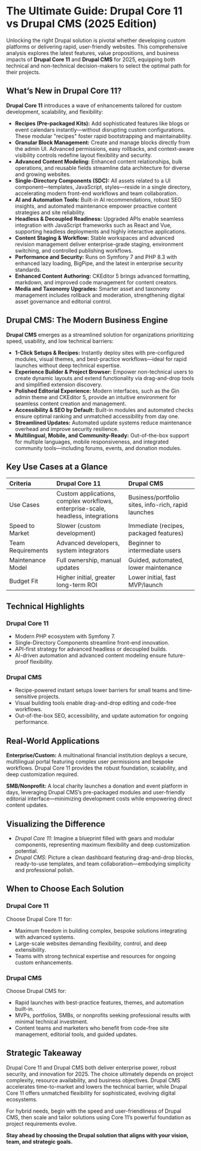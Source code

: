 
# The Ultimate Guide: Drupal Core 11 vs Drupal CMS (2025 Edition)

Unlocking the right Drupal solution is pivotal whether developing custom platforms or delivering rapid, user-friendly websites. This comprehensive analysis explores the latest features, value propositions, and business impacts of **Drupal Core 11** and **Drupal CMS** for 2025, equipping both technical and non-technical decision-makers to select the optimal path for their projects.

## What’s New in Drupal Core 11?

**Drupal Core 11** introduces a wave of enhancements tailored for custom development, scalability, and flexibility:

- **Recipes (Pre-packaged Kits):** Add sophisticated features like blogs or event calendars instantly—without disrupting custom configurations. These modular "recipes" foster rapid bootstrapping and maintainability.
- **Granular Block Management:** Create and manage blocks directly from the admin UI. Advanced permissions, easy rollbacks, and context-aware visibility controls redefine layout flexibility and security.
- **Advanced Content Modeling:** Enhanced content relationships, bulk operations, and reusable fields streamline data architecture for diverse and growing websites.
- **Single-Directory Components (SDC):** All assets related to a UI component—templates, JavaScript, styles—reside in a single directory, accelerating modern front-end workflows and team collaboration.
- **AI and Automation Tools:** Built-in AI recommendations, robust SEO insights, and automated maintenance empower proactive content strategies and site reliability.
- **Headless \& Decoupled Readiness:** Upgraded APIs enable seamless integration with JavaScript frameworks such as React and Vue, supporting headless deployments and highly interactive applications.
- **Content Staging \& Workflow:** Stable workspaces and advanced revision management deliver enterprise-grade staging, environment switching, and controlled publishing workflows.
- **Performance and Security:** Runs on Symfony 7 and PHP 8.3 with enhanced lazy loading, BigPipe, and the latest in enterprise security standards.
- **Enhanced Content Authoring:** CKEditor 5 brings advanced formatting, markdown, and improved code management for content creators.
- **Media and Taxonomy Upgrades:** Smarter asset and taxonomy management includes rollback and moderation, strengthening digital asset governance and editorial control.


## Drupal CMS: The Modern Business Engine

**Drupal CMS** emerges as a streamlined solution for organizations prioritizing speed, usability, and low technical barriers:

- **1-Click Setups \& Recipes:** Instantly deploy sites with pre-configured modules, visual themes, and best-practice workflows—ideal for rapid launches without deep technical expertise.
- **Experience Builder \& Project Browser:** Empower non-technical users to create dynamic layouts and extend functionality via drag-and-drop tools and simplified extension discovery.
- **Polished Editorial Experience:** Modern interfaces, such as the Gin admin theme and CKEditor 5, provide an intuitive environment for seamless content creation and management.
- **Accessibility \& SEO by Default:** Built-in modules and automated checks ensure optimal ranking and unmatched accessibility from day one.
- **Streamlined Updates:** Automated update systems reduce maintenance overhead and improve security resilience.
- **Multilingual, Mobile, and Community-Ready:** Out-of-the-box support for multiple languages, mobile responsiveness, and integrated community tools—including forums, events, and donation modules.


## Key Use Cases at a Glance

| Criteria | Drupal Core 11 | Drupal CMS |
| :-- | :-- | :-- |
| Use Cases | Custom applications, complex workflows, enterprise-scale, headless, integrations | Business/portfolio sites, info-rich, rapid launches |
| Speed to Market | Slower (custom development) | Immediate (recipes, packaged features) |
| Team Requirements | Advanced developers, system integrators | Beginner to intermediate users |
| Maintenance Model | Full ownership, manual updates | Guided, automated, lower maintenance |
| Budget Fit | Higher initial, greater long-term ROI | Lower initial, fast MVP/launch |

## Technical Highlights

### Drupal Core 11

- Modern PHP ecosystem with Symfony 7.
- Single-Directory Components streamline front-end innovation.
- API-first strategy for advanced headless or decoupled builds.
- AI-driven automation and advanced content modeling ensure future-proof flexibility.


### Drupal CMS

- Recipe-powered instant setups lower barriers for small teams and time-sensitive projects.
- Visual building tools enable drag-and-drop editing and code-free workflows.
- Out-of-the-box SEO, accessibility, and update automation for ongoing performance.


## Real-World Applications

**Enterprise/Custom:**
A multinational financial institution deploys a secure, multilingual portal featuring complex user permissions and bespoke workflows. Drupal Core 11 provides the robust foundation, scalability, and deep customization required.

**SMB/Nonprofit:**
A local charity launches a donation and event platform in days, leveraging Drupal CMS’s pre-packaged modules and user-friendly editorial interface—minimizing development costs while empowering direct content updates.

## Visualizing the Difference

- *Drupal Core 11*: Imagine a blueprint filled with gears and modular components, representing maximum flexibility and deep customization potential.
- *Drupal CMS*: Picture a clean dashboard featuring drag-and-drop blocks, ready-to-use templates, and team collaboration—embodying simplicity and professional polish.


## When to Choose Each Solution

### Drupal Core 11

Choose Drupal Core 11 for:

- Maximum freedom in building complex, bespoke solutions integrating with advanced systems.
- Large-scale websites demanding flexibility, control, and deep extensibility.
- Teams with strong technical expertise and resources for ongoing custom enhancements.


### Drupal CMS

Choose Drupal CMS for:

- Rapid launches with best-practice features, themes, and automation built-in.
- MVPs, portfolios, SMBs, or nonprofits seeking professional results with minimal technical investment.
- Content teams and marketers who benefit from code-free site management, editorial tools, and guided updates.


## Strategic Takeaway

Drupal Core 11 and Drupal CMS both deliver enterprise power, robust security, and innovation for 2025. The choice ultimately depends on project complexity, resource availability, and business objectives. Drupal CMS accelerates time-to-market and lowers the technical barrier, while Drupal Core 11 offers unmatched flexibility for sophisticated, evolving digital ecosystems.

For hybrid needs, begin with the speed and user-friendliness of Drupal CMS, then scale and tailor solutions using Core 11’s powerful foundation as project requirements evolve.

**Stay ahead by choosing the Drupal solution that aligns with your vision, team, and strategic goals.**

